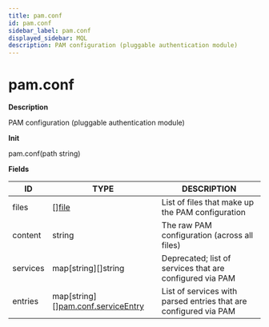 ```yaml
---
title: pam.conf
id: pam.conf
sidebar_label: pam.conf
displayed_sidebar: MQL
description: PAM configuration (pluggable authentication module)
---
```


# pam.conf

**Description**

PAM configuration (pluggable authentication module)

**Init**

pam.conf(path string)

**Fields**

| ID       | TYPE                                                                   | DESCRIPTION                                                      |
| -------- | ---------------------------------------------------------------------- | ---------------------------------------------------------------- |
| files    | &#91;&#93;[file](file.md)                                              | List of files that make up the PAM configuration                 |
| content  | string                                                                 | The raw PAM configuration (across all files)                     |
| services | map[string]&#91;&#93;string                                            | Deprecated; list of services that are configured via PAM         |
| entries  | map[string]&#91;&#93;[pam.conf.serviceEntry](pam.conf.serviceentry.md) | List of services with parsed entries that are configured via PAM |
